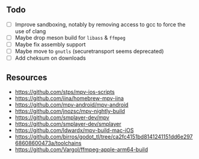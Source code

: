 ## Todo

- [ ] Improve sandboxing, notably by removing access to gcc to force the use of
      clang
- [ ] Maybe drop meson build for `libass` & `ffmpeg`
- [ ] Maybe fix assembly support
- [ ] Maybe move to `gnutls` (securetransport seems deprecated)
- [ ] Add cheksum on downloads

## Resources

- https://github.com/stps/mpv-ios-scripts
- https://github.com/iina/homebrew-mpv-iina
- https://github.com/mpv-android/mpv-android
- https://github.com/jnozsc/mpv-nightly-build
- https://github.com/smplayer-dev/mpv
- https://github.com/smplayer-dev/smplayer
- https://github.com/ldwardx/mpv-build-mac-iOS
- https://github.com/birros/godot_tl/tree/ca2fc4151bd8141241151dd6e29768608600473a/toolchains
- https://github.com/Vargol/ffmpeg-apple-arm64-build
